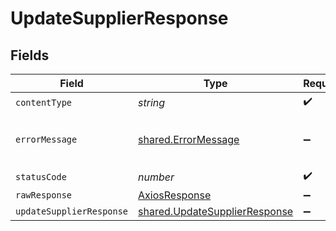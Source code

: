 # UpdateSupplierResponse


## Fields

| Field                                                                          | Type                                                                           | Required                                                                       | Description                                                                    |
| ------------------------------------------------------------------------------ | ------------------------------------------------------------------------------ | ------------------------------------------------------------------------------ | ------------------------------------------------------------------------------ |
| `contentType`                                                                  | *string*                                                                       | :heavy_check_mark:                                                             | N/A                                                                            |
| `errorMessage`                                                                 | [shared.ErrorMessage](../../models/shared/errormessage.md)                     | :heavy_minus_sign:                                                             | The request made is not valid.                                                 |
| `statusCode`                                                                   | *number*                                                                       | :heavy_check_mark:                                                             | N/A                                                                            |
| `rawResponse`                                                                  | [AxiosResponse](https://axios-http.com/docs/res_schema)                        | :heavy_minus_sign:                                                             | N/A                                                                            |
| `updateSupplierResponse`                                                       | [shared.UpdateSupplierResponse](../../models/shared/updatesupplierresponse.md) | :heavy_minus_sign:                                                             | Success                                                                        |